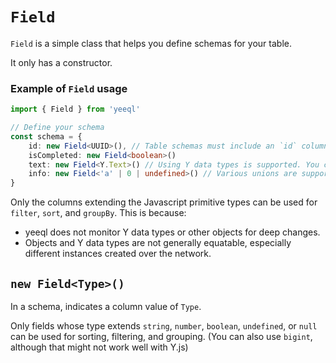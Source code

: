 # `Field`

`Field` is a simple class that helps you define schemas for your table.

It only has a constructor.

### Example of `Field` usage

```typescript
import { Field } from 'yeeql'

// Define your schema
const schema = {
    id: new Field<UUID>(), // Table schemas must include an `id` column with type `UUID`
    isCompleted: new Field<boolean>()
    text: new Field<Y.Text>() // Using Y data types is supported. You cannot `filter` or `sort` using them.
    info: new Field<'a' | 0 | undefined>() // Various unions are supported
}
```

Only the columns extending the Javascript primitive types can be used for `filter`, `sort`, and `groupBy`. This is because:

- yeeql does not monitor Y data types or other objects for deep changes.
- Objects and Y data types are not generally equatable, especially different instances created over the network.

## `new Field<Type>()`

In a schema, indicates a column value of `Type`.

Only fields whose type extends `string`, `number`, `boolean`, `undefined`, or `null` can be used for sorting, filtering, and grouping. (You can also use `bigint`, although that might not work well with Y.js)
